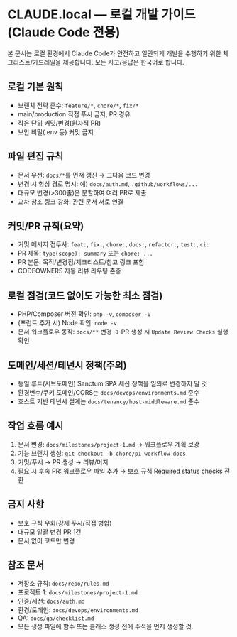 # CLAUDE.local — 로컬 개발 가이드(Claude Code 전용)

본 문서는 로컬 환경에서 Claude Code가 안전하고 일관되게 개발을 수행하기 위한 체크리스트/가드레일을 제공합니다. 모든 사고/응답은 한국어로 합니다.

## 로컬 기본 원칙
- 브랜치 전략 준수: `feature/*`, `chore/*`, `fix/*`
- main/production 직접 푸시 금지, PR 경유
- 작은 단위 커밋/변경(원자적 PR)
- 보안 비밀(.env 등) 커밋 금지

## 파일 편집 규칙
- 문서 우선: `docs/*`를 먼저 갱신 → 그다음 코드 변경
- 변경 시 항상 경로 명시: 예) `docs/auth.md`, `.github/workflows/...`
- 대규모 변경(>300줄)은 분할하여 여러 PR로 제출
- 교차 참조 링크 강화: 관련 문서 서로 연결

## 커밋/PR 규칙(요약)
- 커밋 메시지 접두사: `feat:`, `fix:`, `chore:`, `docs:`, `refactor:`, `test:`, `ci:`
- PR 제목: `type(scope): summary` 또는 `chore: ...`
- PR 본문: 목적/변경점/체크리스트/참고 링크 포함
- CODEOWNERS 자동 리뷰 라우팅 존중

## 로컬 점검(코드 없이도 가능한 최소 점검)
- PHP/Composer 버전 확인: `php -v`, `composer -V`
- (프런트 추가 시) Node 확인: `node -v`
- 문서 워크플로우 동작: `docs/**` 변경 → PR 생성 시 `Update Review Checks` 실행 확인

## 도메인/세션/테넌시 정책(주의)
- 동일 루트(서브도메인) Sanctum SPA 세션 정책을 임의로 변경하지 말 것
- 환경변수/쿠키 도메인/CORS는 `docs/devops/environments.md` 준수
- 호스트 기반 테넌시 설계는 `docs/tenancy/host-middleware.md` 준수

## 작업 흐름 예시
1) 문서 변경: `docs/milestones/project-1.md` → 워크플로우 계획 보강
2) 기능 브랜치 생성: `git checkout -b chore/p1-workflow-docs`
3) 커밋/푸시 → PR 생성 → 리뷰/머지
4) 필요 시 후속 PR: 워크플로우 파일 추가 → 보호 규칙 Required status checks 전환

## 금지 사항
- 보호 규칙 우회(강제 푸시/직접 병합)
- 대규모 일괄 변경 PR 1건
- 문서 없이 코드만 변경

## 참조 문서
- 저장소 규칙: `docs/repo/rules.md`
- 프로젝트 1: `docs/milestones/project-1.md`
- 인증/세션: `docs/auth.md`
- 환경/도메인: `docs/devops/environments.md`
- QA: `docs/qa/checklist.md`
- 모든 생성 파일에 함수 또는 클래스 생성 전에 주석을 먼저 생성할 것.